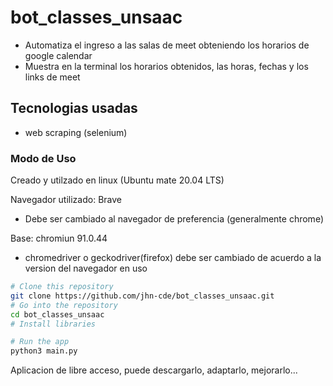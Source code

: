 # bot_classes_unsaac
 - Automatiza el ingreso a las salas de meet obteniendo los horarios de google calendar
 - Muestra en la terminal los horarios obtenidos, las horas, fechas y los links de meet

## Tecnologias usadas
 - web scraping (selenium)
 
### Modo de Uso
Creado y utilzado en linux (Ubuntu mate 20.04 LTS)

Navegador utilizado: Brave
 - Debe ser cambiado al navegador de preferencia (generalmente chrome)

Base: chromiun 91.0.44 
 - chromedriver o geckodriver(firefox) debe ser cambiado de acuerdo a la version del navegador en uso
```bash
# Clone this repository
git clone https://github.com/jhn-cde/bot_classes_unsaac.git
# Go into the repository
cd bot_classes_unsaac
# Install libraries

# Run the app
python3 main.py
```


Aplicacion de libre acceso, puede descargarlo, adaptarlo, mejorarlo...
